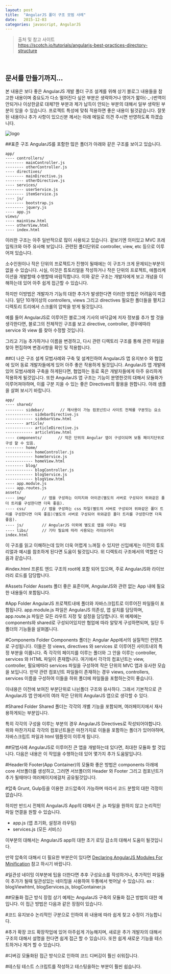 ```yaml
---
layout: post
title:  "AngularJS 폴더 구조 모범 사례"
date:   2015-12-03
categories: javascript, AngularJS
---
```


 
> 출처 및 참고 사이트<br>
https://scotch.io/tutorials/angularjs-best-practices-directory-structure <br>
<br>


## 문서를 만들기까지...
본 내용은 보다 좋은 AngularJS 개발 폴더 구조 설계를 위해 상기 블로그 내용들을 참고한 내용이며 중요도가 다소 떨어진다 싶은 부분은 생략하거나 영어가 짧아(-_-)번역이 안되거나 이상한글로 대체?한 부분과 제가 납득이 안되는 부분의 대해서 일부 생략된 부분이  있을 수 있습니다. 프로젝트 특성에 맞춰 적용하면 좋은 내용이 될것같습니다.
잘못된 내용이나 추가 사항이 있으신분 께서는 아래 메일로 의견 주시면 반영하도록 하겠습니다.

![logo](https://angularjs.org/img/AngularJS-large.png)


##표준 구조
AngularJS를 포함한 많은 폴더가 아래와 같은 구조를 보이고 있습니다.
	
	app/
	---- controllers/
	-------- mainController.js
	-------- otherController.js
	---- directives/
	-------- mainDirective.js
	-------- otherDirective.js
	---- services/
	-------- userService.js
	-------- itemService.js
	---- js/
	-------- bootstrap.js
	-------- jquery.js
	---- app.js
	views/
	---- mainView.html
	---- otherView.html
	---- index.html
	
이러한 구조는 아주 일반적으로 많이 사용되고 있습니다. 겉보기엔 의미있고 MVC 프레임워크와 아주 유사해 보입니다. 관련된 폴더단위로 controller, view, etc 등으로 이루어져 있습니다.

소수인원이나 작은 단위의 프로젝트가 진행이 될때에는 이 구조가 크게 문제되는부분이 없을 수 있습니다. 시실, 이것은 튜토리얼을 작성하거나 작은 단위의 프로젝트, 애플리케이션을 개발할때 수행할때 바람직합니다.
이와 같은 구조는 개발자에게 보고 개념을 이해하는데 있어 아주 쉽게 접근할 수 있습니다.

하지만 이방법은 개발자가 기능의 대한 추가가 발생한다면 이러한 방법은 어려움이 따름니다. 일단 10개이상의 controllers, views 그리고 directives 필요한 폴더들을 펼치고 디렉토리 트리에서 스크롤의 압박을 받게 될것입니다.

예를 들어 AngularJS로 이루어진 블로그에 기사의 바닥글에 저자 정보를 추가 할 것을 생각한다면, 블로그의 전체적인 구조를 보고 directive, controller, 경우에따라 service 와 view 를 찾아 수정할 것입니다.

그리고 기능 추가하거나 이름을 변경하고, 다시 관련 디렉토리 구조를 통해 관련 파일을 찾아 편집하며 변경사항을 확인 및 적용합니다.

##더 나은 구조 설계
모범사례와 구축 및 설계인하여 AngularJS 앱 유지보수 와 협업에 있어 동료 개발자들에게 있어 아주 좋은 작용하게 될것입니다.
AngularJS 앱 개발에 있어 모범사례와 구축을 하게된다면, 협업하는 동료 혹은 개발자들에게 아주 유리하게 작용하게 될것입니다. 또한 AngularJS 앱 구조는 기능이 분명한것의 대해서 모듈화가 이루어져야하며, 이를 구분 지을 수 있는 좋은 Directives의 활용을 원합니다.
아래 샘플을 살펴 보시기 바랍니다.
	
	app/
	---- shared/
	-------- sidebar/       // 재사용이 가능 컴포넌트나 사이트 전체를 구분짓는 요소
	------------ sidebarDirective.js
	------------ sidebarView.html
	-------- article/
	------------ articleDirective.js
	------------ articleView.html
	---- components/       // 작은 단위의 Angular 앱이 구성이되며 보통 페이지단위로 구성 할 수 있음.
	-------- home/
	------------ homeController.js
	------------ homeService.js
	------------ homeView.html
	-------- blog/
	------------ blogController.js
	------------ blogService.js
	------------ blogView.html
	---- app.module.js
	---- app.routes.js
	assets/
	---- img/       // 앱을 구성하는 이미지와 아이콘(별도의 서버로 구성되어 위와같은 폴더 트리를 구성한다면 더욱 좋음).
	---- css/       // 앱을 구성하는 css 파일(별도의 서버로 구성되어 위와같은 폴더 트리를 구성한다면 더욱 좋음)(별도의 서버로 구성되어 위와같은 폴더 트리를 구성한다면 더욱 좋음).
	---- js/        // AngularJS 이외에 별도로 앱을 이루는 파일
	---- libs/      // 기타 필요에 따라 사용되는 라이브러리
	index.html
	
이 구조를 읽고 이해하는데 있어 더욱 어렵게 느껴질 수 있지만 신입에게는 이전의 튜토리얼과 예시를 참조하게 된다면 도움이 될것입니다. 위 디렉토리 구조에서의 역할은 다음과 같습니다.

#index.html
프론트 엔드 구조의 root에 포함 되어 있으며, 주로 AngularJS와 라이브러리 로드를 담당합니다.

#Assets Folder
Assets 폴더 좋은 표준이며, AngularJS와 관련 없는 App 내에 필요한 내용들이 포함됩니다.

#App Folder
AngularJS 프로젝트내에 폴더와 자바스크립트로 이루어진 파일들이 포함됩니다. 
app.module.js 파일은 AngularJS 의존성, 앱 설치를 담당하며, app.route.js 파일은 모든 라우트 지정 및 설정을 담당합니다.
위 예제에는 components와 shared로 구성되어있지만 협업에 따라 알맞게 구성하면되며, 일단 두 폴더의 기능들을 살펴봅니다.

#Components Folder
Components 폴더는 Angular App에서의 실질적인 컨텐츠로 구성됩니다. 이들은 정 views, directives 와 services 로 이루어진 사이트내의 특정 부분을 이룹니다. 즉 각각의 페이지를 이루는 폴더와 그 안을 이루는 controller, services 와 HTML 파일이 존재합니다.
여기에서 각각의 컴포넌트는 view, controller, 필요에따라 services 파일을 구성하여 작은 단위의 MVC 앱과 유사한 모습을 보입니다.
만약 관련 컴포넌트 파일들이 존재하는 경우 views, controllers, services 이름을 구성하여 이들을 하위 폴더에 파일들을 포함하는것이 좋습니다.

이내용은 이전에 보여진 부분단위로 나뉜폴더 구조와 유사하다. 그래서 기본적으로 큰 AngularJS 앱 안에서의 여러 작은 단위의 AngularJS 앱으로 생각할 수 있다.

#Shared Folder
Shared 폴더는 각각의 개별 기능을 포함되며, 여러페이지에서 재사용하게되는 부분입니다.

특히 각각의 구성을 이루는 부분의 경우 AngularJS Directives로 작성되어야합니다. 위와 마찬가지로 각각의 컴포넌트들은 마찬가지로 이들을 포함하는 폴더가 있어야하며, 자바스크립트 파일과 html 템플릿이 이루게 됩니다.

##모범사례
AngularJS로 이루어진 큰 앱을 개발하는데 있다면, 최대한 모듈화 할 것입니다. 다음은 내용은 이 작업을 수행하는데 있어 몇가지 추가 도움말입니다.

#Header와 Footer(App Container)의 모듈화
좋은 방법은 components 아래에 core 서브폴더를 생성하고, 그러면 서브폴더의 Header 와 Footer 그리고 컴포넌트가 추가 될때마다 여러페이지에걸처 공유될것입니다. 

#압축
Grunt, Gulp등을 이용한 코드압축이 가능하며 따라서 코드 분할의 대한 걱정이 없습니다.

하지만 반드시 전체의 AngularJS App의 대해서 큰 .js 파일을 원하지 않고 논리적인 파일 연결을 원할 수 있습니다.

* app.js (앱 초기화, 설정과 라우팅)
* services.js (모든 서비스)

이부분의 대해서는 AngularJS app의 대한 초기 로딩 감소의 대해서 도움이 될것입니다.

만약 압축의 대해서 더 필요한 부분은이 있다면 [Declaring AngularJS Modules For Minification](https://scotch.io/tutorials/declaring-angularjs-modules-for-minification) 참고 하시기 바랍니다.

#일관성 네이밍
이부분에 팁을 더한다면 추후 구성요소를 작성하거나, 추가적인 파일들이 추가가 될때 일관성있는 네이밍을 사용하여 두통에서 벗어날 수 있습니다.
ex : blogViewhtml, blogServices.js, blogContainer.js

##모듈화 접근 방식 장점
상기 예제는 AngularJS 구축의 모듈화 접근 방법의 대한 예입니다. 이 접근 방법은 다음과 같은 장점이 있습니다.

#코드 유지보수
논리적인 구분으로 인하여 위 내용에 따라 쉽게 찾고 수정이 가능합니다.

#추가 확장
코드 확장작업에 있어 아주쉽게 가능해지며, 새로운 추가 개발자의 대해서 구조의 대해서 설명을 한다면 쉽게 접근 할 수 있습니다. 또한 쉽게 새로운 기능을 테스트하거나 제거 할 수 있습니다.

#디버깅
모듈화된 접근 방식으로 인하여 코드 디버깅이 훨신 쉬워집니다.

#테스팅
테스트 스크립트를 작성하고 테스팅을하는 부분이 훨씬 쉽습니다.

